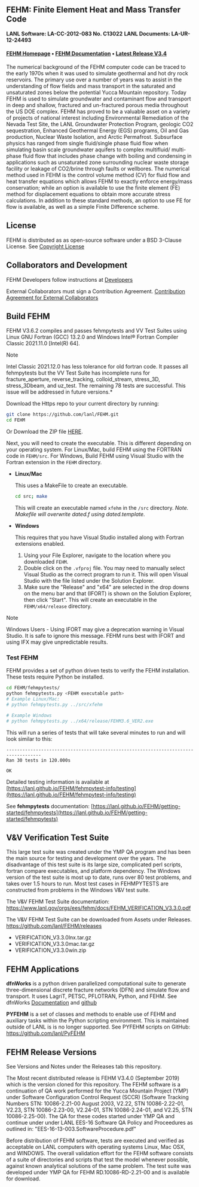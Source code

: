 ## FEHM: Finite Element Heat and Mass Transfer Code ##
**LANL Software: LA-CC-2012-083  No. C13022**
**LANL Documents: LA-UR-12-24493**


#### [FEHM Homepage](https://fehm.lanl.gov) • [FEHM Documentation](http://lanl.github.io/FEHM/) • [Latest Release V3.4](https://github.com/lanl/FEHM/releases/tag/v3.4.0)


The numerical background of the FEHM computer code can be traced to the early 1970s when it was used to simulate geothermal and hot dry rock reservoirs. The primary use over a number of years was to assist in the understanding of flow fields and mass transport in the saturated and unsaturated zones below the potential Yucca Mountain repository. Today FEHM is used to simulate groundwater and contaminant flow and transport in deep and shallow, fractured and un-fractured porous media throughout the US DOE complex. FEHM has proved to be a valuable asset on a variety of projects of national interest including Environmental Remediation of the Nevada Test Site, the LANL Groundwater Protection Program, geologic CO2 sequestration, Enhanced Geothermal Energy (EGS) programs, Oil and Gas production, Nuclear Waste Isolation, and Arctic Permafrost. Subsurface physics has ranged from single fluid/single phase fluid flow when simulating basin scale groundwater aquifers to complex multifluid/ multi-phase fluid flow that includes phase change with boiling and condensing in applications such as unsaturated zone surrounding nuclear waste storage facility or leakage of CO2/brine through faults or wellbores. The numerical method used in FEHM is the control volume method (CV) for fluid flow and heat transfer equations which allows FEHM to exactly enforce energy/mass conservation; while an option is available to use the finite element (FE) method for displacement equations to obtain more accurate stress calculations. In addition to these standard methods, an option to use FE for flow is available, as well as a simple Finite Difference scheme.


## License ##

FEHM is distributed as as open-source software under a BSD 3-Clause License. See [Copyright License](LICENSE.md)

## Collaborators and Development ##

FEHM Developers follow instructions at [Developers](develop.md)

External Collaborators must sign a Contribution Agreement. [Contribution Agreement for External Collaborators](CONTRIBUTING.md)

## Build FEHM ##

FEHM V3.6.2 compiles and passes fehmpytests and VV Test Suites using Linux GNU Fortran (GCC) 13.2.0 and Windows Intel® Fortran Compiler Classic 2021.11.0 [Intel(R) 64]. 

> [!NOTE]
> Intel Classic 2021.12.0 has less tolerance for old fortran code. It passes all fehmpytests but the VV Test Suite has incomplete runs for fracture_aperture, reverse_tracking, colloid_stream, stress_3D, stress_3Dbeam, and uz_test. The remaining 78 tests are successful. This issue will be addressed in future versions.* 

Download the Https repo to your current directory by running:

```bash
git clone https://github.com/lanl/FEHM.git
cd FEHM
```
Or Download the ZIP file [HERE](https://github.com/lanl/FEHM/archive/refs/heads/master.zip).

Next, you will need to create the executable. This is different depending on your operating system. For Linux/Mac, build FEHM using the FORTRAN code in `FEHM/src`. For Windows, Build FEHM using Visual Studio with the Fortran extension in the `FEHM` directory.

*	**Linux/Mac**

	This uses a MakeFile to create an executable.

	```bash
	cd src; make
	```
	This will create an executable named `xfehm` in the `/src` directory. *Note. Makefile will overwrite dated.f using dated.template.* 


*	**Windows**

	This requires that you have Visual Studio installed along with Fortran extensions enabled.

	1. Using your File Explorer, navigate to the location where you downloaded `FEHM`.
	2. Double click on the `.vfproj` file. You may need to manually select Visual Studio as the correct program to run it. This will open Visual Studio with the file listed under the Solution Explorer.
	3. Make sure the "Release" and "x64" are selected in the drop downs on the menu bar and that (IFORT) is shown on the Solution Explorer, then click "Start". This will create an executable in the `FEHM/x64/release` directory.


> [!NOTE]
> Windows Users - Using IFORT may give a deprecation warning in Visual Studio. It is safe to ignore this message. FEHM runs best with IFORT and using IFX may give unpredictable results.

### Test FEHM ###

FEHM provides a set of python driven tests to verify the FEHM installation. These tests require Python be installed.

```bash
cd FEHM/fehmpytests/
python fehmpytests.py <FEHM executable path>
# Example Linux/Mac:
# python fehmpytests.py ../src/xfehm

# Example Windows
# python fehmpytests.py ../x64/release/FEHM3.6_VER2.exe
```

This will run a series of tests that will take several minutes to run and will look similar to this:

```
-----------------------------------------------------------------------------------
Ran 30 tests in 120.000s

OK

```

Detailed testing information is available at [https://lanl.github.io/FEHM/fehmpytest-info/testing](https://lanl.github.io/FEHM/fehmpytest-info/testing)

See **fehmpytests** documentation:
[https://lanl.github.io/FEHM/getting-started/fehmpytests](https://lanl.github.io/FEHM/getting-started/fehmpytests)



## V&V Verification Test Suite ##

This large test suite was created under the YMP QA program and has been the main source for testing and development over the years. The disadvantage of this test suite is its large size, complicated perl scripts, fortran compare executables, and platform dependency. The Windows version of the test suite is most up to date, runs over 80 test problems, and takes over 1.5 hours to run. Most test cases in FEHMPYTESTS are constructed from problems in the Windows V&V test suite.


The V&V FEHM Test Suite documentation: https://www.lanl.gov/orgs/ees/fehm/docs/FEHM_VERIFICATION_V3.3.0.pdf

The V&V FEHM Test Suite can be downloaded from Assets under Releases.
https://github.com/lanl/FEHM/releases
- VERIFICATION_V3.3.0lnx.tar.gz
- VERIFICATION_V3.3.0mac.tar.gz
- VERIFICATION_V3.3.0win.zip 


## FEHM Applications ##

**dfnWorks** is a python driven parallelized computational suite to generate three-dimensional discrete fracture networks (DFN) and simulate flow and transport. It uses LagriT, PETSC, PFLOTRAN, Python, and FEHM. See dfnWorks [Documentation](https://dfnworks.lanl.gov) and [github](https://github.com/lanl/dfnWorks)

**PYFEHM** is a set of classes and methods to enable use of FEHM and auxiliary tasks within the Python scripting environment. This is maintained outside of LANL is is no longer supported. See PYFEHM scripts on GitHub: https://github.com/lanl/PyFEHM


## FEHM Release Versions ##


See Versions and Notes under the Releases tab this repository.

The Most recent distributed release is FEHM V3.4.0 (September 2019) which is the version cloned for this repository. The FEHM software is a continuation of QA work performed for the Yucca Mountain Project (YMP) under Software Configuration Control Request (SCCR) (Software Tracking Numbers STN: 10086-2.21-00 August 2003, V2.22, STN 10086-2.22-01, V2.23, STN 10086-2.23-00, V2.24-01, STN 10086-2.24-01, and V2.25, STN 10086-2.25-00). 
The QA for these codes started under YMP QA and continue under under LANL EES-16 Software QA Policy and Proceedures as outlined in: "EES-16-13-003.SoftwareProcedure.pdf" 

Before distribution of FEHM software, tests are executed and verified as acceptable on LANL computers with operating systems Linux, Mac OSX, and WINDOWS. The overall validation effort for the FEHM software consists of a suite of directories and scripts that test the model whenever possible, against known analytical solutions of the same problem. The test suite was developed under YMP QA for FEHM RD.10086-RD-2.21-00 and is available for download.

